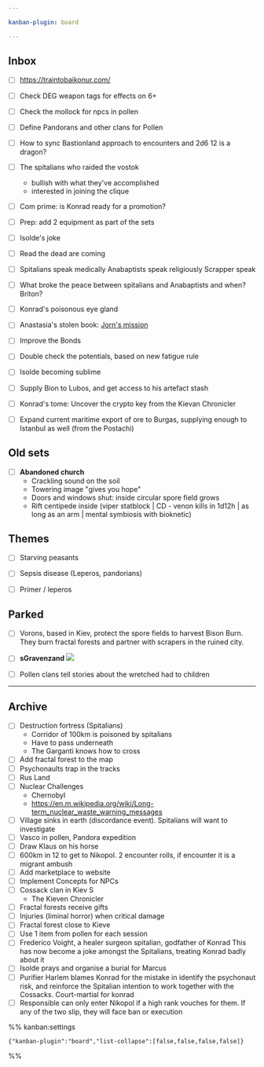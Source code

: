 ```yaml
---

kanban-plugin: board

---
```


## Inbox

- [ ] https://traintobaikonur.com/
- [ ] Check DEG weapon tags for effects on 6+
- [ ] Check the mollock for npcs in pollen
- [ ] Define Pandorans and other clans for Pollen
- [ ] How to sync Bastionland approach to encounters and 2d6 12 is a dragon?
- [ ] The spitalians who raided the vostok
	- bullish with what they've accomplished
	- interested in joining the clique
- [ ] Com prime: is Konrad ready for a promotion?
- [ ] Prep: add 2 equipment as part of the sets
- [ ] Isolde's joke
- [ ] Read the dead are coming
- [ ] Spitalians speak medically
	Anabaptists speak religiously 
	Scrapper speak
- [ ] What broke the peace between spitalians and Anabaptists and when? Briton?
- [ ] Konrad's poisonous eye gland
- [ ] Anastasia's stolen book: [Jorn's mission](prokhor.md#just-journal-entries)
- [ ] Improve the Bonds
- [ ] Double check the potentials, based on new fatigue rule
- [ ] Isolde becoming sublime
- [ ] Supply Bion to Lubos, and get access to his artefact stash
- [ ] Konrad's tome: Uncover the crypto key from the Kievan Chronicler
- [ ] Expand current maritime export of ore to Burgas, supplying enough to Istanbul as well (from the Postachi)


## Old sets

- [ ] **Abandoned church**
	- Crackling sound on the soil
	- Towering image "gives you hope"
	- Doors and windows shut: inside circular spore field grows
	- Rift centipede inside (viper statblock | CD - venon kills in 1d12h | as long as an arm | mental symbiosis with bioknetic)


## Themes

- [ ] Starving peasants
- [ ] Sepsis disease (Leperos, pandorians)
- [ ] Primer / leperos


## Parked

- [ ] Vorons, based in Kiev, protect the spore fields to harvest Bison Burn. They burn fractal forests and partner with scrapers in the ruined city.
- [ ] **sGravenzand**
	![](https://i.imgur.com/JwqFke9.png)
- [ ] Pollen clans tell stories about the wretched had to children


***

## Archive

- [ ] Destruction fortress (Spitalians)
	- Corridor of 100km is poisoned by spitalians
	- Have to pass underneath
	- The Garganti knows how to cross
- [ ] Add fractal forest to the map
- [ ] Psychonaults trap in the tracks
- [ ] Rus Land
- [ ] Nuclear Challenges
	- Chernobyl
	- https://en.m.wikipedia.org/wiki/Long-term_nuclear_waste_warning_messages
- [ ] Village sinks in earth (discordance event). Spitalians will want to investigate
- [ ] Vasco in pollen, Pandora expedition
- [ ] Draw Klaus on his horse
- [ ] 600km in 12 to get to Nikopol. 2 encounter rolls, if encounter it is a migrant ambush
- [ ] Add marketplace to website
- [ ] Implement Concepts for NPCs
- [ ] Cossack clan in Kiev S
	- The Kieven Chronicler
- [ ] Fractal forests receive gifts
- [ ] Injuries (liminal horror) when critical damage
- [ ] Fractal forest close to Kieve
- [ ] Use 1 item from pollen for each session
- [ ] Frederico Voight, a healer surgeon spitalian, godfather of Konrad
	This has now become a joke amongst the Spitalians, treating Konrad badly about it
- [ ] Isolde prays and organise a burial for Marcus
- [ ] Purifier Harlem blames Konrad for the mistake in identify the psychonaut risk, and reinforce the Spitalian intention to work together with the Cossacks. Court-martial for konrad
- [ ] Responsible can only enter Nikopol if a high rank vouches for them. If any of the two slip, they will face ban or execution

%% kanban:settings
```
{"kanban-plugin":"board","list-collapse":[false,false,false,false]}
```
%%